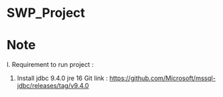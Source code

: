 # SWP_Project

# Note
I. Requirement to run project : 
1. Install jdbc 9.4.0 jre 16 
    Git link : https://github.com/Microsoft/mssql-jdbc/releases/tag/v9.4.0
